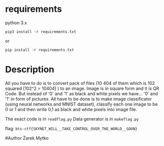 ﻿# requirements

python 3.x

```
pip3 install -r requirements.txt
```
or
```
pip install -r requirements.txt
```

# Description
All you have to do is to convert pack of files (10 404 of them which is 102 squared [102^2 = 10404] ) to an image.
Image is in square form and it is QR Code. But instead of '0' and '1' as black and white pixels we have... '0' and '1' in form of pictures. All have to be done is to make image classificator (using neural networks and MNIST dataset), classify each one image to be 0 or 1 and then write 0,1 as black and white pixels into image file.

The exact code is in ```readflag.py```
Data generator is in ```makeflag.py```

flag: ```bts-ctf{SKYNET_WILL__TAKE_CONTROL_OVER_THE_WORLD__SOON}```

#Author
Żarek Mytko